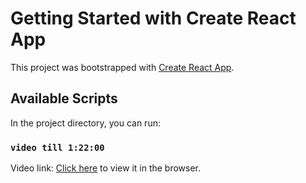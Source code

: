 # Getting Started with Create React App

This project was bootstrapped with [Create React App](https://github.com/facebook/create-react-app).

## Available Scripts

In the project directory, you can run:

### `video till 1:22:00`

Video link: [Click here](https://youtu.be/9DDX3US3kss) to view it in the browser.
